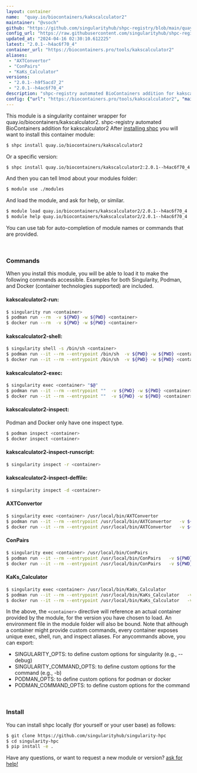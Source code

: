 ```yaml
---
layout: container
name:  "quay.io/biocontainers/kakscalculator2"
maintainer: "@vsoch"
github: "https://github.com/singularityhub/shpc-registry/blob/main/quay.io/biocontainers/kakscalculator2/container.yaml"
config_url: "https://raw.githubusercontent.com/singularityhub/shpc-registry/main/quay.io/biocontainers/kakscalculator2/container.yaml"
updated_at: "2024-04-16 02:30:10.612225"
latest: "2.0.1--h4ac6f70_4"
container_url: "https://biocontainers.pro/tools/kakscalculator2"
aliases:
 - "AXTConvertor"
 - "ConPairs"
 - "KaKs_Calculator"
versions:
 - "2.0.1--h9f5acd7_2"
 - "2.0.1--h4ac6f70_4"
description: "shpc-registry automated BioContainers addition for kakscalculator2"
config: {"url": "https://biocontainers.pro/tools/kakscalculator2", "maintainer": "@vsoch", "description": "shpc-registry automated BioContainers addition for kakscalculator2", "latest": {"2.0.1--h4ac6f70_4": "sha256:f8e8cf39e32e533e60344df1cc9385128402284f47f40b01bd834931d27f0048"}, "tags": {"2.0.1--h9f5acd7_2": "sha256:172eea3e171ef608e73e2bbae63645d9dd4c82052f6bdf924d19326fcdba6d40", "2.0.1--h4ac6f70_4": "sha256:f8e8cf39e32e533e60344df1cc9385128402284f47f40b01bd834931d27f0048"}, "docker": "quay.io/biocontainers/kakscalculator2", "aliases": {"AXTConvertor": "/usr/local/bin/AXTConvertor", "ConPairs": "/usr/local/bin/ConPairs", "KaKs_Calculator": "/usr/local/bin/KaKs_Calculator"}}
---
```


This module is a singularity container wrapper for quay.io/biocontainers/kakscalculator2.
shpc-registry automated BioContainers addition for kakscalculator2
After [installing shpc](#install) you will want to install this container module:


```bash
$ shpc install quay.io/biocontainers/kakscalculator2
```

Or a specific version:

```bash
$ shpc install quay.io/biocontainers/kakscalculator2:2.0.1--h4ac6f70_4
```

And then you can tell lmod about your modules folder:

```bash
$ module use ./modules
```

And load the module, and ask for help, or similar.

```bash
$ module load quay.io/biocontainers/kakscalculator2/2.0.1--h4ac6f70_4
$ module help quay.io/biocontainers/kakscalculator2/2.0.1--h4ac6f70_4
```

You can use tab for auto-completion of module names or commands that are provided.

<br>

### Commands

When you install this module, you will be able to load it to make the following commands accessible.
Examples for both Singularity, Podman, and Docker (container technologies supported) are included.

#### kakscalculator2-run:

```bash
$ singularity run <container>
$ podman run --rm  -v ${PWD} -w ${PWD} <container>
$ docker run --rm  -v ${PWD} -w ${PWD} <container>
```

#### kakscalculator2-shell:

```bash
$ singularity shell -s /bin/sh <container>
$ podman run --it --rm --entrypoint /bin/sh  -v ${PWD} -w ${PWD} <container>
$ docker run --it --rm --entrypoint /bin/sh  -v ${PWD} -w ${PWD} <container>
```

#### kakscalculator2-exec:

```bash
$ singularity exec <container> "$@"
$ podman run --it --rm --entrypoint ""  -v ${PWD} -w ${PWD} <container> "$@"
$ docker run --it --rm --entrypoint ""  -v ${PWD} -w ${PWD} <container> "$@"
```

#### kakscalculator2-inspect:

Podman and Docker only have one inspect type.

```bash
$ podman inspect <container>
$ docker inspect <container>
```

#### kakscalculator2-inspect-runscript:

```bash
$ singularity inspect -r <container>
```

#### kakscalculator2-inspect-deffile:

```bash
$ singularity inspect -d <container>
```


#### AXTConvertor

```bash
$ singularity exec <container> /usr/local/bin/AXTConvertor
$ podman run --it --rm --entrypoint /usr/local/bin/AXTConvertor   -v ${PWD} -w ${PWD} <container> -c " $@"
$ docker run --it --rm --entrypoint /usr/local/bin/AXTConvertor   -v ${PWD} -w ${PWD} <container> -c " $@"
```


#### ConPairs

```bash
$ singularity exec <container> /usr/local/bin/ConPairs
$ podman run --it --rm --entrypoint /usr/local/bin/ConPairs   -v ${PWD} -w ${PWD} <container> -c " $@"
$ docker run --it --rm --entrypoint /usr/local/bin/ConPairs   -v ${PWD} -w ${PWD} <container> -c " $@"
```


#### KaKs_Calculator

```bash
$ singularity exec <container> /usr/local/bin/KaKs_Calculator
$ podman run --it --rm --entrypoint /usr/local/bin/KaKs_Calculator   -v ${PWD} -w ${PWD} <container> -c " $@"
$ docker run --it --rm --entrypoint /usr/local/bin/KaKs_Calculator   -v ${PWD} -w ${PWD} <container> -c " $@"
```



In the above, the `<container>` directive will reference an actual container provided
by the module, for the version you have chosen to load. An environment file in the
module folder will also be bound. Note that although a container
might provide custom commands, every container exposes unique exec, shell, run, and
inspect aliases. For anycommands above, you can export:

 - SINGULARITY_OPTS: to define custom options for singularity (e.g., --debug)
 - SINGULARITY_COMMAND_OPTS: to define custom options for the command (e.g., -b)
 - PODMAN_OPTS: to define custom options for podman or docker
 - PODMAN_COMMAND_OPTS: to define custom options for the command

<br>

### Install

You can install shpc locally (for yourself or your user base) as follows:

```bash
$ git clone https://github.com/singularityhub/singularity-hpc
$ cd singularity-hpc
$ pip install -e .
```

Have any questions, or want to request a new module or version? [ask for help!](https://github.com/singularityhub/singularity-hpc/issues)